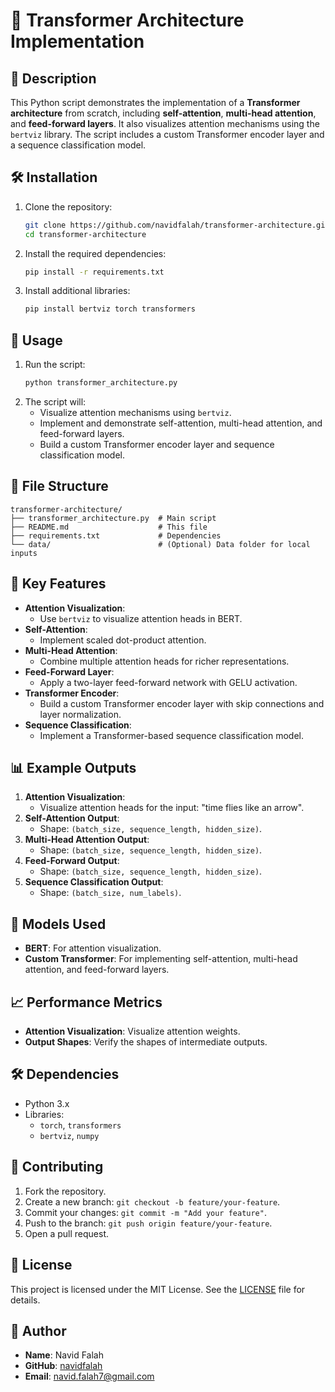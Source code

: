 # 🐍 Transformer Architecture Implementation

## 📝 Description
This Python script demonstrates the implementation of a **Transformer architecture** from scratch, including **self-attention**, **multi-head attention**, and **feed-forward layers**. It also visualizes attention mechanisms using the `bertviz` library. The script includes a custom Transformer encoder layer and a sequence classification model.

## 🛠️ Installation
1. Clone the repository:
   ```bash
   git clone https://github.com/navidfalah/transformer-architecture.git
   cd transformer-architecture
   ```
2. Install the required dependencies:
   ```bash
   pip install -r requirements.txt
   ```
3. Install additional libraries:
   ```bash
   pip install bertviz torch transformers
   ```

## 🚀 Usage
1. Run the script:
   ```bash
   python transformer_architecture.py
   ```
2. The script will:
   - Visualize attention mechanisms using `bertviz`.
   - Implement and demonstrate self-attention, multi-head attention, and feed-forward layers.
   - Build a custom Transformer encoder layer and sequence classification model.

## 📂 File Structure
```
transformer-architecture/
├── transformer_architecture.py  # Main script
├── README.md                    # This file
├── requirements.txt             # Dependencies
└── data/                        # (Optional) Data folder for local inputs
```

## 🧩 Key Features
- **Attention Visualization**:
  - Use `bertviz` to visualize attention heads in BERT.
- **Self-Attention**:
  - Implement scaled dot-product attention.
- **Multi-Head Attention**:
  - Combine multiple attention heads for richer representations.
- **Feed-Forward Layer**:
  - Apply a two-layer feed-forward network with GELU activation.
- **Transformer Encoder**:
  - Build a custom Transformer encoder layer with skip connections and layer normalization.
- **Sequence Classification**:
  - Implement a Transformer-based sequence classification model.

## 📊 Example Outputs
1. **Attention Visualization**:
   - Visualize attention heads for the input: "time flies like an arrow".
2. **Self-Attention Output**:
   - Shape: `(batch_size, sequence_length, hidden_size)`.
3. **Multi-Head Attention Output**:
   - Shape: `(batch_size, sequence_length, hidden_size)`.
4. **Feed-Forward Output**:
   - Shape: `(batch_size, sequence_length, hidden_size)`.
5. **Sequence Classification Output**:
   - Shape: `(batch_size, num_labels)`.

## 🤖 Models Used
- **BERT**: For attention visualization.
- **Custom Transformer**: For implementing self-attention, multi-head attention, and feed-forward layers.

## 📈 Performance Metrics
- **Attention Visualization**: Visualize attention weights.
- **Output Shapes**: Verify the shapes of intermediate outputs.

## 🛠️ Dependencies
- Python 3.x
- Libraries:
  - `torch`, `transformers`
  - `bertviz`, `numpy`

## 🤝 Contributing
1. Fork the repository.
2. Create a new branch: `git checkout -b feature/your-feature`.
3. Commit your changes: `git commit -m "Add your feature"`.
4. Push to the branch: `git push origin feature/your-feature`.
5. Open a pull request.

## 📜 License
This project is licensed under the MIT License. See the [LICENSE](LICENSE) file for details.

## 👤 Author
- **Name**: Navid Falah
- **GitHub**: [navidfalah](https://github.com/navidfalah)
- **Email**: navid.falah7@gmail.com
